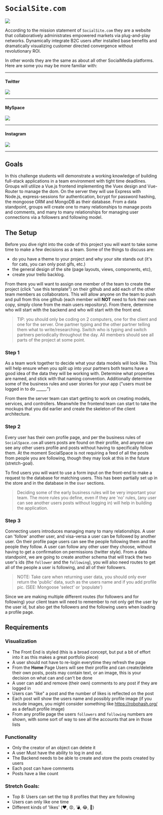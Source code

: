 # `SocialSite.com`
<img class="img-responsive" src="https://images.unsplash.com/photo-1563986768494-4dee2763ff3f?ixlib=rb-1.2.1&ixid=eyJhcHBfaWQiOjEyMDd9&auto=format&fit=crop&w=1350&q=80">

According to the mission statement of `SocialSite.com` they are a website that collaboratively administrates empowered markets via plug-and-play networks. Dynamically integrate B2C users after installed base benefits and dramatically visualizing customer directed convergence without revolutionary ROI.

In other words they are the same as about all other SocialMedia platforms. Here are some you may be more familiar with: 

<hr>

#### Twitter
<img class="img-responsive" src="https://cdn.cms-twdigitalassets.com/content/blog-twitter/official/en_us/topics/company/2018/introducing-us-election-labels-for-midterm-candidates/_jcr_content/par/rail-blog-container/column/image_2043522929.img.jpg/1527026763871.jpg">

<hr>

#### MySpace
<img class="img-responsive" src="https://cdn0.tnwcdn.com/wp-content/blogs.dir/1/files/2017/07/TomMySpace-796x432.png">

<hr>

#### Instagram
<img class="img-responsive" src="https://media.sproutsocial.com/uploads/2018/05/Screenshot_20180529-125816.png">

<hr>

## Goals

In this challenge students will demonstrate a working knowledge of building full-stack applications in a team environment with tight time deadlines. Groups will utilize a Vue.js frontend implementing the Vuex design and Vue-Router to manage the dom. On the server they will use Express with Node.js, express-sessions for authentication, bcrypt for password hashing, the mongoose ORM and MongoDB as their database. From a data standpoint, groups will create one to many relationships to manage posts and comments, and many to many relationships for managing user connections via a followers and following model.

## The Setup

Before you dive right into the code of this project you will want to take some time to make a few decisions as a team. Some of the things to discuss are: 
-   do you have a theme to your project and why your site stands out (it's for cats, you can only post gifs, etc.)
-   the general design of the site (page layouts, views, components, etc), 
-   create your trello backlog.

From there you will want to assign one member of the team to create the project (click "use this template") on their github and add each of the other team members as collaborators. This will allow anyone on the team to push and pull from this one github (each member will **NOT** need to fork their own copy, simply clone from the main users repository). From there, determine who will start with the backend and who will start with the front end.

> TIP: you should only be coding on 2 computers, one for the client and one for the server. One partner typing and the other partner telling them what to write/researching. Switch who is typing and switch partners periodically throughout the day. All members should see all parts of the project at some point.

### Step 1

As a team work together to decide what your data models will look like. This will help ensure when you split up into your partners both teams have a good idea of the data they will be working with. Determine what properties are named, and stick with that naming convention. Additionally determine some of the business rules and user stories for your app ("users must be logged in to do _____.")

From there the server team can start getting to work on creating models, services, and controllers. Meanwhile the frontend team can start to take the mockups that you did earlier and create the skeleton of the client architecture.

### Step 2 

Every user has their own profile page, and per the business rules of `SocialSpace.com` all users posts are found on their profile, and anyone can see any other users profile and posts without having to specifically follow them. At the moment SocialSpace is not requiring a feed of all the posts from people you are following, though they may look at this in the future (stretch-goal). 

To find users you will want to use a form input on the front-end to make a request to the database for matching users. This has been partially set up in the store and in the database in the `User` sections. 

> Deciding some of the early business rules will be very important your team. The more rules you define, even if they are 'no' rules, (any user can see another users posts without logging in) will help in building the application.

### Step 3

Connecting users introduces managing many to many relationships. A user can 'follow' another user, and visa-versa a user can be followed by another user. On their profile page users can see the people following them and the people they follow. A user can follow any other user they choose, without having to get a confirmation on permissions (twitter style). From a data standpoint, we are going to create another schema that will track the two user's ids (the `follower` and the `following`), you will also need routes to get all of the people a user is following, and all of their followers.

> NOTE: Take care when returning user data, you should only ever return the 'public' data, such as the users name and if you add profile pic. (SEE: Mongoose 'select' or 'populate')

Since we are making multiple different routes (for followers and for following) your client team will need to remember to not only get the user by the user id, but also get the followers and the following users when loading a profile page.

## Requirements

### Visualization

- The Front End is styled (this is a broad concept, but put a bit of effort into it as this makes a great portfolio piece)
- A user should not have to re-login everytime they refresh the page
- From the **Home** Page Users will see their profile and can create/delete their own posts, posts may contain text, or an image, this is your decision on what can and can't be done
- A user can add and remove (their own) comments to any post if they are logged in
- Users can "like" a post and the number of likes is reflected on the post
- Each post will show the users name and possibly profile image (if you include images, you might consider something like https://robohash.org/ as a default profile image)
- From any profile page the users `followers` and `following` numbers are shown, with some sort of way to see all the accounts that are in those lists 

### Functionality

- Only the creator of an object can delete it
- A user Must have the ability to log in and out.
- The Backend needs to be able to create and store the posts created by users
- Each post can have comments
- Posts have a like count


### Stretch Goals:
- Top 8: Users can set the top 8 profiles that they are following
- Users can only like one time
- Different kinds of 'likes' (:heart:, :rage:, :bomb:, :joy:, :banana:)
